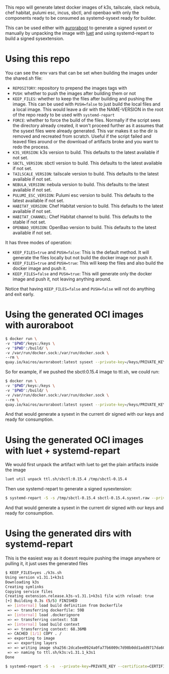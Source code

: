 This repo will generate latest docker images of k3s, tailscale, slack nebula, chef habitat, pulumi esc, incus, sbctl, and openbao with only the components ready to be consumed as systemd-sysext ready for builder.

This can be used either with [auroraboot](https://github.com/kairos-io/AuroraBoot) to generate a signed sysext or manually by unpacking the image with [luet](https://luet.io/) and using systemd-repart to build a signed sysextension.



# Using this repo

You can see the env vars that can be set when building the images under the shared.sh file:

 - `REPOSITORY`: repository to prepend the images tags with
 - `PUSH`: whether to push the images after building them or not
 - `KEEP_FILES`: whether to keep the files after building and pushing the image. This can be used with `PUSH=false` to just build the local files and a local image. This would leave a dir with the NAME-VERSION in the root of the repo ready to be used with `systemd-repart`
 - `FORCE`: whether to force the build of the files. Normally if the script sees the directory already created, it won't proceed further as it assumes that the sysext files were already generated. This var makes it so the dir is removed and recreated from scratch. Useful if the script failed and leaved files around or the download of artifacts broke and you want to redo the process.
 - `K3S_VERSION`: k3s version to build. This defaults to the latest available if not set.
 - `SBCTL_VERSION`: sbctl version to build. This defaults to the latest available if not set.
 - `TAILSCALE_VERSION`: tailscale version to build. This defaults to the latest available if not set.
 - `NEBULA_VERSION`: nebula version to build. This defaults to the latest available if not set.
 - `PULUMI_ESC_VERSION`: Pulumi esc version to build. This defaults to the latest available if not set.
 - `HABITAT_VERSION`: Chef Habitat version to build. This defaults to the latest available if not set.
 - `HABITAT_CHANNEL`: Chef Habitat channel to build. This defaults to the stable if not set.
 - `OPENBAO_VERSION`: OpenBao version to build. This defaults to the latest available if not set.

It has three modes of operation:
 - `KEEP_FILES=true` and `PUSH=false`: This is the default method. It will generate the files locally but not build the docker image nor push it.
 - `KEEP_FILES=true` and `PUSH=true`: This will keep the files and also build the docker image and push it.
 - `KEEP_FILES=false` and `PUSH=true`: This will generate only the docker image and push it, not leaving anything around.

Notice that having `KEEP_FILES=false` and `PUSH=false` will not do anything and exit early.

# Using the generated OCI images with auroraboot


```bash
$ docker run \
-v "$PWD"/keys:/keys \
-v "$PWD":/build/ \
-v /var/run/docker.sock:/var/run/docker.sock \
--rm \
quay.io/kairos/auroraboot:latest sysext --private-key=/keys/PRIVATE_KEY --certificate=/keys/CERTIFICATE --output=/build NAME CONTAINER_IMAGE
```

So for example, if we pushed the sbctl:0.15.4 image to ttl.sh, we could run:

```bash
$ docker run \
-v "$PWD"/keys:/keys \
-v "$PWD":/build/ \
-v /var/run/docker.sock:/var/run/docker.sock \
--rm \
quay.io/kairos/auroraboot:latest sysext --private-key=/keys/PRIVATE_KEY --certificate=/keys/CERTIFICATE --output=/build svctl-0.15.4 ttl.sh/sbctl:0.15.4
```

And that would generate a sysext in the current dir signed with our keys and ready for consumption.



# Using the generated OCI images with luet + systemd-repart


We would first unpack the artifact with luet to get the plain artifacts inside the image

```bash
luet util unpack ttl.sh/sbctl:0.15.4 /tmp/sbctl-0.15.4
```

Then use systemd-repart to generate a signed sysextension:

```bash
$ systemd-repart -S -s /tmp/sbctl-0.15.4 sbctl-0.15.4.sysext.raw --private-key=PRIVATE_KEY --certificate=CERTIFICATE
```

And that would generate a sysext in the current dir signed with our keys and ready for consumption.

# Using the generated dirs with systemd-repart

This is the easiest way as it doesnt require pushing the image anywhere or pulling it, it just uses the generated files

```bash
$ KEEP_FILES=yes ./k3s.sh
Using version v1.31.1+k3s1
Downloading k3s
Creating symlinks
Copying service files
Creating extension.release.k3s-v1.31.1+k3s1 file with reload: true
[+] Building 0.3s (5/5) FINISHED                                                         docker:default
 => [internal] load build definition from Dockerfile                                               0.0s
 => => transferring dockerfile: 59B                                                                0.0s
 => [internal] load .dockerignore                                                                  0.0s
 => => transferring context: 51B                                                                   0.0s
 => [internal] load build context                                                                  0.2s
 => => transferring context: 68.36MB                                                               0.2s
 => CACHED [1/1] COPY . /                                                                          0.0s
 => exporting to image                                                                             0.0s
 => => exporting layers                                                                            0.0s
 => => writing image sha256:2dca5ee0924a0fa77b6009c7d98b0dd1add9717da60fd375a8d4bad94bc5d1ea       0.0s
 => => naming to ttl.sh/k3s:v1.31.1_k3s1                                                           0.0s
Done

$ systemd-repart -S -s  --private-key=PRIVATE_KEY --certificate=CERTIFICATE
```
```

